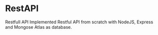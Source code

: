# RestAPI
Restfull API
Implemented Restful API from scratch with NodeJS, Express and Mongose Atlas as database.
